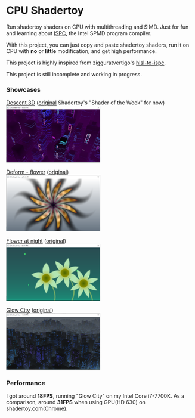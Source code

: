 # CPU Shadertoy
Run shadertoy shaders on CPU with multithreading and SIMD. Just for fun and learning about [ISPC](https://ispc.github.io/), the Intel SPMD program compiler.

With this project, you can just copy and paste shadertoy shaders, run it on CPU with **no** or **little** modification, and get high performance.

This project is highly inspired from zigguratvertigo's [hlsl-to-ispc](https://github.com/zigguratvertigo/hlsl-to-ispc).

This project is still incomplete and working in progress.

### Showcases

[Descent 3D](https://github.com/re-esper/CPUShadertoy/blob/master/program_descent3d.ispc) ([original](https://www.shadertoy.com/view/wdfGW4) Shadertoy's "Shader of the Week" for now)  
<img src="https://github.com/re-esper/CPUShadertoy/blob/master/screenshot/descent.png" width="50%" height="50%">

[Deform - flower](https://github.com/re-esper/CPUShadertoy/blob/master/program_flower.ispc) ([original](https://www.shadertoy.com/view/4dX3Rn))  
<img src="https://github.com/re-esper/CPUShadertoy/blob/master/screenshot/flower.png" width="50%" height="50%">

[Flower at night](https://github.com/re-esper/CPUShadertoy/blob/master/program_flower2.ispc) ([original](https://www.shadertoy.com/view/4lSXzR))  
<img src="https://github.com/re-esper/CPUShadertoy/blob/master/screenshot/flower2.png" width="50%" height="50%">

[Glow City](https://github.com/re-esper/CPUShadertoy/blob/master/program_city.ispc) ([original](https://www.shadertoy.com/view/XlsyWB))  
<img src="https://github.com/re-esper/CPUShadertoy/blob/master/screenshot/city.png" width="50%" height="50%">

### Performance

I got around **18FPS**, running "Glow City" on my Intel Core i7-7700K. As a comparison, around **31FPS** when using GPU(HD 630) on shadertoy.com(Chrome).
